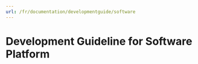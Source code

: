 ```yaml
---
url: /fr/documentation/developmentguide/software
---
```


# Development Guideline for Software Platform
